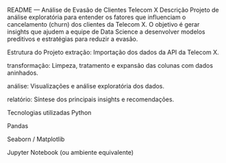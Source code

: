 README — Análise de Evasão de Clientes Telecom X
Descrição
Projeto de análise exploratória para entender os fatores que influenciam o cancelamento (churn) dos clientes da Telecom X. O objetivo é gerar insights que ajudem a equipe de Data Science a desenvolver modelos preditivos e estratégias para reduzir a evasão.

Estrutura do Projeto
extração: Importação dos dados da API da Telecom X.

transformação: Limpeza, tratamento e expansão das colunas com dados aninhados.

análise: Visualizações e análise exploratória dos dados.

relatório: Síntese dos principais insights e recomendações.

Tecnologias utilizadas
Python

Pandas

Seaborn / Matplotlib

Jupyter Notebook (ou ambiente equivalente)
